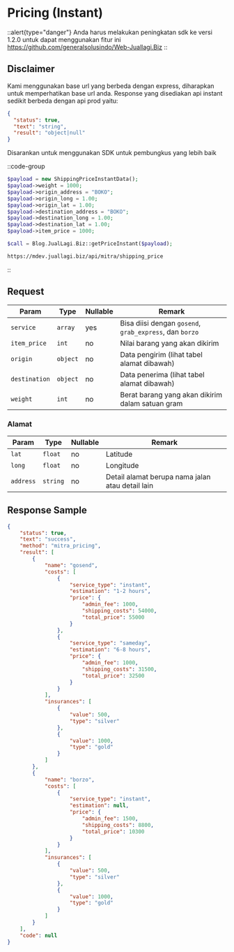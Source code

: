 # Pricing (Instant)

::alert{type="danger"}
Anda harus melakukan peningkatan sdk ke versi 1.2.0 untuk dapat menggunakan fitur ini https://github.com/generalsolusindo/Web-Juallagi.Biz
::

## Disclaimer
Kami menggunakan base url yang berbeda dengan express, diharapkan untuk memperhatikan base url anda. Response yang disediakan api instant sedikit berbeda dengan api prod yaitu:

```json
{
  "status": true,
  "text": "string",
  "result": "object|null"
}
```
Disarankan untuk menggunakan SDK untuk pembungkus yang lebih baik


::code-group
```php [PHP]
$payload = new ShippingPriceInstantData();
$payload->weight = 1000;
$payload->origin_address = "BOKO";
$payload->origin_long = 1.00;
$payload->origin_lat = 1.00;
$payload->destination_address = "BOKO";
$payload->destination_long = 1.00;
$payload->destination_lat = 1.00;
$payload->item_price = 1000;

$call = Blog.JualLagi.Biz::getPriceInstant($payload);

```
```bash [POST]
https://mdev.juallagi.biz/api/mitra/shipping_price
```
::


## Request 
| Param | Type     | Nullable | Remark  |
|---------------|----------|----------|---------------------------------------------------------|
| `service`     | `array`  | yes      | Bisa diisi dengan `gosend`, `grab_express`, dan `borzo` | 
| `item_price`  | `int`    | no       | Nilai barang yang akan dikirim  | 
| `origin`      | `object` | no       | Data pengirim (lihat tabel alamat dibawah)      |
| `destination` | `object` | no       | Data penerima (lihat tabel alamat dibawah)      |
| `weight`      | `int`    | no       | Berat barang yang akan dikirim dalam satuan gram| 

### Alamat

| Param     | Type     | Nullable | Remark   |
|-----------|----------|----------|--------------------------------------------------|
| `lat`     | `float`  | no       | Latitude |
| `long`    | `float`  | no       | Longitude|
| `address` | `string` | no       | Detail alamat berupa nama jalan atau detail lain |


## Response Sample

```json
{
	"status": true,
	"text": "success",
	"method": "mitra_pricing",
	"result": [
		{
			"name": "gosend",
			"costs": [
				{
					"service_type": "instant",
					"estimation": "1-2 hours",
					"price": {
						"admin_fee": 1000,
						"shipping_costs": 54000,
						"total_price": 55000
					}
				},
				{
					"service_type": "sameday",
					"estimation": "6-8 hours",
					"price": {
						"admin_fee": 1000,
						"shipping_costs": 31500,
						"total_price": 32500
					}
				}
			],
			"insurances": [
				{
					"value": 500,
					"type": "silver"
				},
				{
					"value": 1000,
					"type": "gold"
				}
			]
		},
		{
			"name": "borzo",
			"costs": [
				{
					"service_type": "instant",
					"estimation": null,
					"price": {
						"admin_fee": 1500,
						"shipping_costs": 8800,
						"total_price": 10300
					}
				}
			],
			"insurances": [
				{
					"value": 500,
					"type": "silver"
				},
				{
					"value": 1000,
					"type": "gold"
				}
			]
		}
	],
	"code": null
}
```
